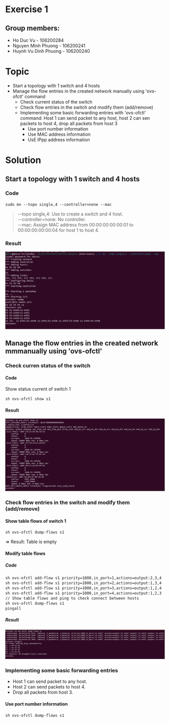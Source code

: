 # Exercise 1
## Group members:
* Ho Duc Vu - 106200284 
* Nguyen Minh Phuong - 106200241
* Huynh Vu Dinh Phuong - 106200240

# Topic
* Start a topology with 1 switch and 4 hosts
* Manage the flow entries in the created network manually using 'ovs-ofctl' command
	* Check current status of the switch
	* Check flow entries in the switch and modify them (add/remove)
	* Implementing some basic forwarding entries with 'ovs-ofctl' command: Host 1 can send packet to any host, host 2 can sen packets to host 4, drop all packets from host 3
		* Use port number information
		* Use MAC address information
		* UsE IPpp address information
# Solution

## Start a topology with 1 switch and 4 hosts
### Code

```
sudo mn --topo single,4 --controller=none --mac
```
> --topo single,4: Use to create a switch and 4 host.\
> --controller=none: No controller.\
> --mac: Assign MAC address from 00:00:00:00:00:01 to 00:00:00:00:00:04 for host 1 to host 4.
### Result
![](Result1.png)

## Manage the flow entries in the created network mmmanually using 'ovs-ofctl'

### Check curren status of the switch
#### Code
Show status current of switch 1
```
sh ovs-ofctl show s1
```
#### Result
![](CurrentStatusOfSwitch.png)

### Check flow entries in the switch and modify them (add/remove)
#### Show table flows of switch 1
```
sh ovs-ofctl dump-flows s1
```
=> Result: Table is empty
#### Modify table flows
##### Code
```
sh ovs-ofctl add-flow s1 priority=1000,in_port=1,actions=output:2,3,4
sh ovs-ofctl add-flow s1 priority=1000,in_port=2,actions=output:1,3,4
sh ovs-ofctl add-flow s1 priority=1000,in_port=3,actions=output:1,2,4
sh ovs-ofctl add-flow s1 priority=1000,in_port=4,actions=output:1,2,3
// Show table flows and ping to check connect between hosts
sh ovs-ofctl dump-flows s1
pingall
```
##### Result
![](AddTableFlows.png)

### Implementing some basic forwarding entries
* Host 1 can send packet to any host.
* Host 2 can send packets to host 4.
* Drop all packets from host 3.

#### Use port number information
```
sh ovs-ofctl dump-flows s1
```
